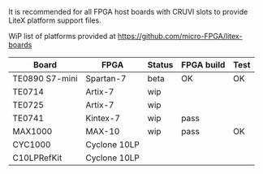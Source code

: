 It is recommended for all FPGA host boards with CRUVI slots to provide LiteX platform support files.

WiP list of platforms provided at https://github.com/micro-FPGA/litex-boards

|Board|FPGA|Status|FPGA build|Test|
|-----|----|--|--|--|
|TE0890 S7-mini|Spartan-7|beta|OK|OK|
|TE0714|Artix-7|wip | | |
|TE0725|Artix-7|wip | | |
|TE0741|Kintex-7|wip |pass||
|MAX1000|MAX-10|wip|pass|OK|
|CYC1000|Cyclone 10LP||||
|C10LPRefKit|Cyclone 10LP||||

